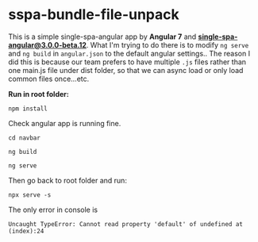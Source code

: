 # sspa-bundle-file-unpack

This is a simple single-spa-angular app by <b>Angular 7</b> and <b>single-spa-angular@3.0.0-beta.12</b>. 
What I'm trying to do there is to modify `ng serve` and `ng build` in `angular.json` to the default angular settings..
The reason I did this is because our team prefers to have multiple `.js` files rather than one main.js file under dist folder, so that we can async load or only load common files once...etc.

<b>Run in root folder:</b>

`npm install`

Check angular app is running fine.

`cd navbar`

`ng build`

`ng serve`

Then go back to root folder and run:

`npx serve -s`

The only error in console is 

`Uncaught TypeError: Cannot read property 'default' of undefined at (index):24`
